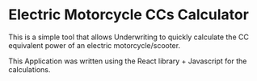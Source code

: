 # Electric Motorcycle CCs Calculator

This is a simple tool that allows Underwriting to quickly calculate the CC equivalent power of an electric motorcycle/scooter.

This Application was written using the React library + Javascript for the calculations.
